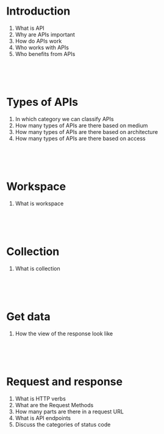 # Introduction

1. What is API
2. Why are APIs important
3. How do APIs work
4. Who works with APIs
5. Who benefits from APIs

&nbsp;

&nbsp;

# Types of APIs

1. In which category we can classify APIs
2. How many types of APIs are there based on medium
3. How many types of APIs are there based on architecture
4. How many types of APIs are there based on access

&nbsp;

&nbsp;

# Workspace

1. What is workspace

&nbsp;

&nbsp;

# Collection

1. What is collection

&nbsp;

&nbsp;

# Get data

1. How the view of the response look like

&nbsp;

&nbsp;

# Request and response

1. What is HTTP verbs
2. What are the Request Methods
3. How many parts are there in a request URL
4. What is API endpoints
5. Discuss the categories of status code

&nbsp;

&nbsp;
&nbsp;

&nbsp;
&nbsp;

&nbsp;
&nbsp;

&nbsp;
&nbsp;
&nbsp;

&nbsp;
&nbsp;

&nbsp;
&nbsp;

&nbsp;
&nbsp;

&nbsp;
